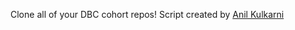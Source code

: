 Clone all of your DBC cohort repos! Script created by [Anil Kulkarni]( https://github.com/AnilRedshift)